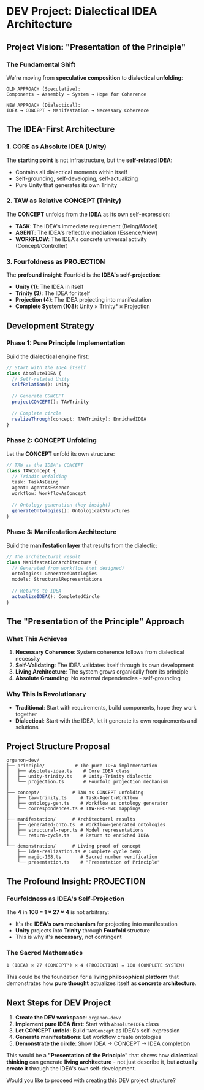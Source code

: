 # DEV Project: Dialectical IDEA Architecture

## Project Vision: "Presentation of the Principle"

### The Fundamental Shift
We're moving from **speculative composition** to **dialectical unfolding**:

```
OLD APPROACH (Speculative):
Components → Assembly → System → Hope for Coherence

NEW APPROACH (Dialectical):
IDEA → CONCEPT → Manifestation → Necessary Coherence
```

## The IDEA-First Architecture

### 1. CORE as Absolute IDEA (Unity)
The **starting point** is not infrastructure, but the **self-related IDEA**:
- Contains all dialectical moments within itself
- Self-grounding, self-developing, self-actualizing
- Pure Unity that generates its own Trinity

### 2. TAW as Relative CONCEPT (Trinity)
The **CONCEPT** unfolds from the **IDEA** as its own self-expression:
- **TASK**: The IDEA's immediate requirement (Being/Model)
- **AGENT**: The IDEA's reflective mediation (Essence/View)
- **WORKFLOW**: The IDEA's concrete universal activity (Concept/Controller)

### 3. Fourfoldness as PROJECTION
The **profound insight**: Fourfold is the **IDEA's self-projection**:
- **Unity (1)**: The IDEA in itself
- **Trinity (3)**: The IDEA for itself  
- **Projection (4)**: The IDEA projecting into manifestation
- **Complete System (108)**: Unity × Trinity³ × Projection

## Development Strategy

### Phase 1: Pure Principle Implementation
Build the **dialectical engine** first:
```typescript
// Start with the IDEA itself
class AbsoluteIDEA {
  // Self-related Unity
  selfRelation(): Unity
  
  // Generate CONCEPT
  projectCONCEPT(): TAWTrinity
  
  // Complete circle
  realizeThrough(concept: TAWTrinity): EnrichedIDEA
}
```

### Phase 2: CONCEPT Unfolding
Let the **CONCEPT** unfold its own structure:
```typescript
// TAW as the IDEA's CONCEPT
class TAWConcept {
  // Triadic unfolding
  task: TaskAsBeing
  agent: AgentAsEssence  
  workflow: WorkflowAsConcept
  
  // Ontology generation (key insight)
  generateOntologies(): OntologicalStructures
}
```

### Phase 3: Manifestation Architecture
Build the **manifestation layer** that results from the dialectic:
```typescript
// The architectural result
class ManifestationArchitecture {
  // Generated from workflow (not designed)
  ontologies: GeneratedOntologies
  models: StructuralRepresentations
  
  // Returns to IDEA
  actualizeIDEA(): CompletedCircle
}
```

## The "Presentation of the Principle" Approach

### What This Achieves
1. **Necessary Coherence**: System coherence follows from dialectical necessity
2. **Self-Validating**: The IDEA validates itself through its own development
3. **Living Architecture**: The system grows organically from its principle
4. **Absolute Grounding**: No external dependencies - self-grounding

### Why This Is Revolutionary
- **Traditional**: Start with requirements, build components, hope they work together
- **Dialectical**: Start with the IDEA, let it generate its own requirements and solutions

## Project Structure Proposal

```
organon-dev/
├── principle/           # The pure IDEA implementation
│   ├── absolute-idea.ts    # Core IDEA class
│   ├── unity-trinity.ts    # Unity-Trinity dialectic
│   └── projection.ts       # Fourfold projection mechanism
│
├── concept/            # TAW as CONCEPT unfolding
│   ├── taw-trinity.ts     # Task-Agent-Workflow
│   ├── ontology-gen.ts    # Workflow as ontology generator
│   └── correspondences.ts # TAW-BEC-MVC mappings
│
├── manifestation/      # Architectural results
│   ├── generated-onto.ts  # Workflow-generated ontologies
│   ├── structural-repr.ts # Model representations
│   └── return-cycle.ts    # Return to enriched IDEA
│
└── demonstration/      # Living proof of concept
    ├── idea-realization.ts # Complete cycle demo
    ├── magic-108.ts       # Sacred number verification
    └── presentation.ts    # "Presentation of Principle"
```

## The Profound Insight: PROJECTION

### Fourfoldness as IDEA's Self-Projection
The **4** in **108 = 1 × 27 × 4** is not arbitrary:
- It's the **IDEA's own mechanism** for projecting into manifestation
- **Unity** projects into **Trinity** through **Fourfold** structure
- This is why it's **necessary**, not contingent

### The Sacred Mathematics
```
1 (IDEA) × 27 (CONCEPT³) × 4 (PROJECTION) = 108 (COMPLETE SYSTEM)
```

This could be the foundation for a **living philosophical platform** that demonstrates how **pure thought** actualizes itself as **concrete architecture**.

## Next Steps for DEV Project

1. **Create the DEV workspace**: `organon-dev/`
2. **Implement pure IDEA first**: Start with `AbsoluteIDEA` class
3. **Let CONCEPT unfold**: Build `TAWConcept` as IDEA's self-expression
4. **Generate manifestations**: Let workflow create ontologies
5. **Demonstrate the circle**: Show IDEA → CONCEPT → IDEA completion

This would be a **"Presentation of the Principle"** that shows how **dialectical thinking** can generate **living architecture** - not just describe it, but **actually create it** through the IDEA's own self-development.

Would you like to proceed with creating this DEV project structure?
